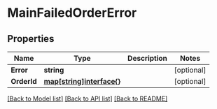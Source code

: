 # MainFailedOrderError

## Properties

Name | Type | Description | Notes
------------ | ------------- | ------------- | -------------
**Error** | **string** |  | [optional] 
**OrderId** | [**map[string]interface{}**](.md) |  | [optional] 

[[Back to Model list]](../README.md#documentation-for-models) [[Back to API list]](../README.md#documentation-for-api-endpoints) [[Back to README]](../README.md)



